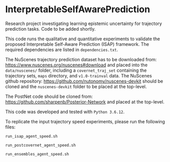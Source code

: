 # InterpretableSelfAwarePrediction

Research project investigating learning epistemic uncertainty for trajectory prediction tasks. Code to be added shortly.

This code runs the qualitative and quantitative experiments to validate the proposed Interpretable Self-Aware Prediction (ISAP) framework. The required dependencies are listed in `dependencies.txt`.

The NuScenes trajectory prediction dataset has to be downloaded from: https://www.nuscenes.org/nuscenes#download and placed into the `data/nuscenes/` folder, including a `covernet_traj_set` containing the trajectory sets, `maps` directory, and `v1.0-trainval` data. The NuScenes github repository: https://github.com/nutonomy/nuscenes-devkit should be cloned and the `nuscenes-devkit` folder to be placed at the top-level.

The PostNet code should be cloned from: https://github.com/sharpenb/Posterior-Network and placed at the top-level.

This code was developed and tested with `Python 3.6.12`.

To replicate the input trajectory speed experiments, please run the following files: 

``run_isap_agent_speed.sh``

``run_postcovernet_agent_speed.sh``

``run_ensembles_agent_speed.sh``
